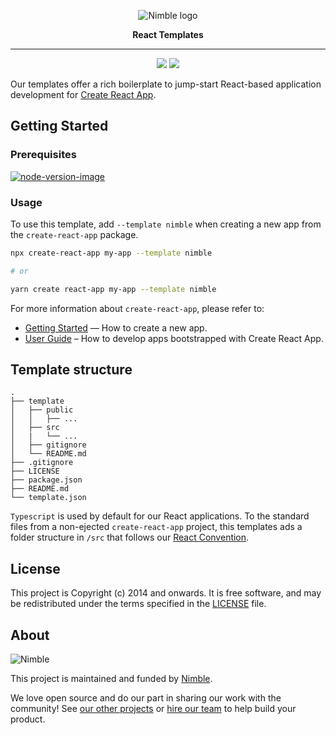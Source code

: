 <p align="center">
  <img alt="Nimble logo" src="https://assets.nimblehq.co/logo/light/logo-light-text-320.png" />
</p>

<p align="center">
  <strong>React Templates</strong>
</p>


---

<p align="center">
    <a href="https://www.npmjs.com/package/cra-template-nimble"><img src="https://badgen.net/npm/v/cra-template-nimble" /></a>
    <a href="https://www.npmjs.com/package/cra-template-nimble"><img src="https://badgen.net/npm/dy/cra-template-nimble" /></a>
</p>

Our templates offer a rich boilerplate to jump-start React-based application development for [Create React App](https://github.com/facebook/create-react-app).

## Getting Started

### Prerequisites

[![node-version-image][node-v-src]](https://nodejs.org/download/release/v14.18.1/)

### Usage

To use this template, add `--template nimble` when creating a new app from the `create-react-app` package.


```sh
npx create-react-app my-app --template nimble

# or

yarn create react-app my-app --template nimble
```

For more information about `create-react-app`, please refer to:

- [Getting Started](https://create-react-app.dev/docs/getting-started) — How to create a new app.
- [User Guide](https://create-react-app.dev) – How to develop apps bootstrapped with Create React App.

## Template structure

```
.
├── template
│   ├── public
│   │   ├── ...
│   ├── src
│   |   └── ...
│   ├── gitignore
│   └── README.md
├── .gitignore
├── LICENSE
├── package.json
├── README.md
└── template.json
```

`Typescript` is used by default for our React applications. To the standard files from a non-ejected `create-react-app` project, this templates ads a folder structure in `/src` that follows our
[React Convention](https://nimblehq.co/compass/development/code-conventions/javascript/react/#project-structure).

## License

This project is Copyright (c) 2014 and onwards. It is free software,
and may be redistributed under the terms specified in the [LICENSE] file.

[LICENSE]: /LICENSE

## About

![Nimble](https://assets.nimblehq.co/logo/dark/logo-dark-text-160.png)

This project is maintained and funded by [Nimble](https://nimblehq.co).

We love open source and do our part in sharing our work with the community!
See [our other projects][community] or [hire our team][hire] to help build your product.

[community]: https://github.com/nimblehq
[hire]: https://nimblehq.co/
[node-v-src]: https://img.shields.io/badge/node-14.x.x-brightgreen.svg